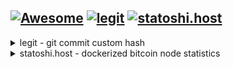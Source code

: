 <AUTOMATION>
<p>

## [![Awesome](https://awesome.re/badge.svg)](https://github.com/RandyMcMillan/randymcmillan/blob/master/sources/awesome.html) [![legit](https://github.com/RandyMcMillan/legit/actions/workflows/automate.yml/badge.svg)](https://github.com/RandyMcMillan/legit/actions/workflows/automate.yml) [![statoshi.host](https://github.com/bitcoincore-dev/statoshi.host/actions/workflows/statoshi.host.yml/badge.svg)](https://github.com/bitcoincore-dev/statoshi.host/actions/workflows/statoshi.host.yml)

<CENTER></CENTER>

</p>
</AUTOMATION>

<details>
<summary>legit - git commit custom hash</summary>

```shell
git clone https://github.com/RandyMcMillan/legit.git ~/legit && \
cd ~/legit && ./make-legit.sh
```
</p>
</details>


<details>
<summary>statoshi.host - dockerized bitcoin node statistics</summary>

```shell
/bin/bash -c "$(curl -fsSL https://raw.githubusercontent.com/Homebrew/install/HEAD/install.sh)" && \
brew install docker docker-compose make && \
git clone https://github.com/bitcoincore-dev/statoshi.host.git ~/statoshi.host && \
cd ~/statoshi.host && make init run user=root port=80
```
</p>
</details>



